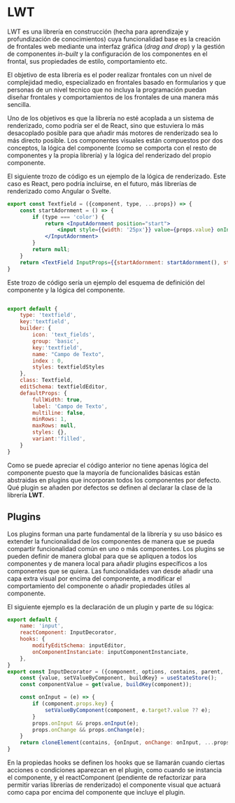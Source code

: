 # LWT

LWT es una librería en construcción (hecha para aprendizaje y profundización de conocimientos) cuya funcionalidad 
base es la creación de frontales web mediante una interfaz gráfica (*drag and drop*) y la gestión de componentes
*in-built* y la configuración de los componentes en el frontal, sus propiedades de estilo, comportamiento etc.

El objetivo de esta librería es el poder realizar frontales con un nivel de complejidad medio, especializado en 
frontales basado en formularios y que personas de un nivel tecnico que no incluya la programación puedan diseñar frontales
y comportamientos de los frontales de una manera más sencilla.

Uno de los objetivos es que la librería no esté acoplada a un sistema de renderizado, como podría ser el de React, sino que
estuviera lo más desacoplado posible para que añadir más motores de renderizado sea lo más directo posible. Los componentes
visuales están compuestos por dos conceptos, la lógica del componente (como se comporta con el resto de componentes y 
la propia librería) y la lógica del renderizado del propio componente.

El siguiente trozo de código es un ejemplo de la lógica de renderizado. Este caso es React, pero podría incluirse, en el futuro, más librerías
de renderizado como Angular o Svelte.

```jsx
export const Textfield = ({component, type, ...props}) => {
    const startAdornment = () => {
        if (type === 'color') {
            return <InputAdornment position="start">
                <input style={{width: '25px'}} value={props.value} onInput={props.onInput} type="color"/>
            </InputAdornment>
        }
        return null;
    }
    return <TextField InputProps={{startAdornment: startAdornment(), style: props.input_sx ?? {}}} InputLabelProps={{style: props.label_sx ?? {}}} {...props} />
}
```

Este trozo de código sería un ejemplo del esquema de definición del componente y la lógica del componente.

```javascript

export default {
    type: 'textfield',
    key:'textfield',
    builder: {
        icon: 'text_fields',
        group: 'basic',
        key:'textfield',
        name: "Campo de Texto",
        index : 0,
        styles: textfieldStyles
    },
    class: Textfield,
    editSchema: textfieldEditor,
    defaultProps: {
        fullWidth: true,
        label: 'Campo de Texto',
        multiline: false,
        minRows: 1,
        maxRows: null,
        styles: {},
        variant:'filled',
    }
}
```

Como se puede apreciar el código anterior no tiene apenas lógica del componente puesto que la mayoría de funcionalides
básicas están abstraidas en plugins que incorporan todos los componentes por defecto. Qué plugin se añaden por defectos
se definen al declarar la clase de la librería **LWT**.

## Plugins

Los plugins forman una parte fundamental de la librería y su uso básico es extender la funcionalidad de los componentes
de manera que se pueda compartir funcionalidad común en uno o más componentes. Los plugins se pueden definir de manera global
para que se apliquen a todos los componentes y de manera local para añadir plugins específicos a los componentes que se quiera.
Las funcionalidades van desde añadir una capa extra visual por encima del componente, a modificar el comportamiento del componente
o añadir propiedades útiles al componente.

El siguiente ejemplo es la declaración de un plugin y parte de su lógica:

```javascript
export default {
    name: 'input',
    reactComponent: InputDecorator,
    hooks: {
        modifyEditSchema: inputEditor,
        onComponentInstanciate: inputComponentInstanciate,
    },
}
export const InputDecorator = ({component, options, contains, parent, ...props}) => {
    const {value, setValueByComponent, buildKey} = useStateStore();
    const componentValue = get(value, buildKey(component));

    const onInput = (e) => {
        if (component.props.key) {
            setValueByComponent(component, e.target?.value ?? e);
        }
        props.onInput && props.onInput(e);
        props.onChange && props.onChange(e);
    }
    return cloneElement(contains, {onInput, onChange: onInput, ...props,  value: componentValue ?? '', truekey: buildKey(component)});
}

```

En la propiedas hooks se definen los hooks que se llamarán cuando ciertas acciones o condiciones aparezcan en el plugin,
como cuando se instancia el componente, y el reactComponent (pendiente de refactorizar para permitir varias librerías de renderizado)
el componente visual que actuará como capa por encima del componente que incluye el plugin.